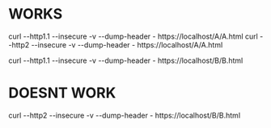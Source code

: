 # WORKS

curl --http1.1 --insecure -v  --dump-header - https://localhost/A/A.html
curl --http2 --insecure -v  --dump-header - https://localhost/A/A.html

curl --http1.1 --insecure -v  --dump-header - https://localhost/B/B.html

# DOESNT WORK

curl --http2 --insecure -v  --dump-header - https://localhost/B/B.html